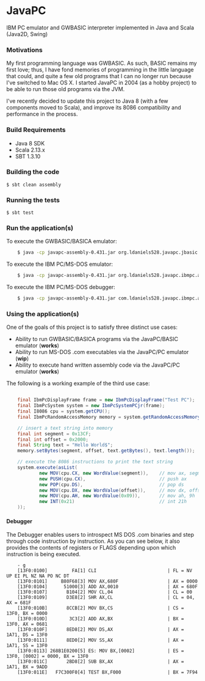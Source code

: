 # JavaPC

IBM PC emulator and GWBASIC interpreter implemented in Java and Scala (Java2D, Swing)

### Motivations

My first programming language was GWBASIC. As such, BASIC remains my first love; thus, I have fond memories of
programming in the little language that could, and quite a few old programs that I can no longer run because I've 
switched to Mac OS X. I started JavaPC in 2004 (as a hobby project) to be able to run those old programs via the JVM.

I've recently decided to update this project to Java 8 (with a few components moved to Scala), and improve its
8086 compatibility and performance in the process.

### Build Requirements

* Java 8 SDK
* Scala 2.13.x
* SBT 1.3.10

### Building the code

    $ sbt clean assembly
      
### Running the tests

    $ sbt test

### Run the application(s)

To execute the GWBASIC/BASICA emulator:

```bash
	$ java -cp javapc-assembly-0.431.jar org.ldaniels528.javapc.jbasic.app.BasicEmulator
```

To execute the IBM PC/MS-DOS emulator:

```bash
	$ java -cp javapc-assembly-0.431.jar org.ldaniels528.javapc.ibmpc.app.IbmPcEmulator
```

To execute the IBM PC/MS-DOS debugger:

```bash
	$ java -cp javapc-assembly-0.431.jar com.ldaniels528.javapc.ibmpc.app.Debugger
```

### Using the application(s)

One of the goals of this project is to satisfy three distinct use cases:
* Ability to run GWBASIC/BASICA programs via the JavaPC/BASIC emulator (**works**)
* Ability to run MS-DOS .com executables via the JavaPC/PC emulator (**wip**)
* Ability to execute hand written assembly code via the JavaPC/PC emulator (**works**)

The following is a working example of the third use case:

```java

	final IbmPcDisplayFrame frame = new IbmPcDisplayFrame("Test PC");
	final IbmPcSystem system = new IbmPcSystemPCjr(frame);
	final I8086 cpu = system.getCPU();
	final IbmPcRandomAccessMemory memory = system.getRandomAccessMemory();

	// insert a text string into memory
	final int segment = 0x13CF;
	final int offset = 0x2000;
	final String text = "Hello World$";
	memory.setBytes(segment, offset, text.getBytes(), text.length());

	// execute the 8086 instructions to print the text string
	system.execute(asList(
			new MOV(cpu.CX, new WordValue(segment)),    // mov ax, segment
			new PUSH(cpu.CX),                           // push ax
			new POP(cpu.DS),                            // pop ds
			new MOV(cpu.DX, new WordValue(offset)),     // mov dx, offset
			new MOV(cpu.AH, new WordValue(0x09)),       // mov ah, 9h
			new INT(0x21)                               // int 21h
	));
```

#### Debugger

The Debugger enables users to introspect MS DOS .com binaries and step through code
instruction by instruction. As you can see below, it also provides the contents of
registers or FLAGS depending upon which instruction is being executed.

```
	- g
	[13F0:0100]         FA[1] CLI                          | FL = NV UP EI PL NZ NA PO NC DT
	[13F0:0101]     B80F68[3] MOV AX,680F                  | AX = 0000
	[13F0:0104]      51000[3] ADD AX,0010                  | AX = 680F
	[13F0:0107]       B104[2] MOV CL,04                    | CL = 00
	[13F0:0109]       D3E8[2] SHR AX,CL                    | CL = 04, AX = 681F
	[13F0:010B]       8CCB[2] MOV BX,CS                    | CS = 13F0, BX = 0000
	[13F0:010D]        3C3[2] ADD AX,BX                    | BX = 13F0, AX = 0681
	[13F0:010F]       8ED8[2] MOV DS,AX                    | AX = 1A71, DS = 13F0
	[13F0:0111]       8ED0[2] MOV SS,AX                    | AX = 1A71, SS = 13F0
	[13F0:0113] 268B1E0200[5] ES: MOV BX,[0002]            | ES = 13F0, [0002] = 0000, BX = 13F0
	[13F0:011C]       2BD8[2] SUB BX,AX                    | AX = 1A71, BX = 9ADD
	[13F0:011E]   F7C300F0[4] TEST BX,F000                 | BX = 7F94
```